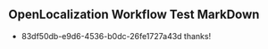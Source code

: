## OpenLocalization Workflow Test MarkDown
* 83df50db-e9d6-4536-b0dc-26fe1727a43d thanks!

<!--HONumber=Jul16_HO4-->


